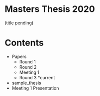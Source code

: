 # Masters Thesis 2020
(title pending)

# Contents
- Papers
	- Round 1
	- Round 2
	- Meeting 1
	- Round 3 *current
- sample_thesis
- Meeting 1 Presentation
